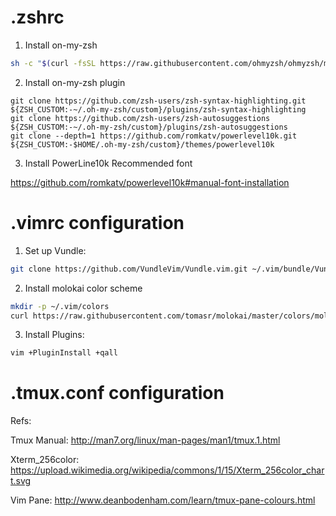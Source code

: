 # .zshrc

1. Install on-my-zsh

```sh
sh -c "$(curl -fsSL https://raw.githubusercontent.com/ohmyzsh/ohmyzsh/master/tools/install.sh)"
```

2. Install on-my-zsh plugin
```
git clone https://github.com/zsh-users/zsh-syntax-highlighting.git ${ZSH_CUSTOM:-~/.oh-my-zsh/custom}/plugins/zsh-syntax-highlighting
git clone https://github.com/zsh-users/zsh-autosuggestions ${ZSH_CUSTOM:-~/.oh-my-zsh/custom}/plugins/zsh-autosuggestions
git clone --depth=1 https://github.com/romkatv/powerlevel10k.git ${ZSH_CUSTOM:-$HOME/.oh-my-zsh/custom}/themes/powerlevel10k
```

3. Install PowerLine10k Recommended font

https://github.com/romkatv/powerlevel10k#manual-font-installation


# .vimrc configuration

1. Set up Vundle:

```sh
git clone https://github.com/VundleVim/Vundle.vim.git ~/.vim/bundle/Vundle.vim
```

2. Install molokai color scheme

```sh
mkdir -p ~/.vim/colors
curl https://raw.githubusercontent.com/tomasr/molokai/master/colors/molokai.vim > ~/.vim/colors/molokai.vim
```

3. Install Plugins:

```sh
vim +PluginInstall +qall
```

# .tmux.conf configuration

Refs:

Tmux Manual: http://man7.org/linux/man-pages/man1/tmux.1.html

Xterm_256color: https://upload.wikimedia.org/wikipedia/commons/1/15/Xterm_256color_chart.svg

Vim Pane: http://www.deanbodenham.com/learn/tmux-pane-colours.html
